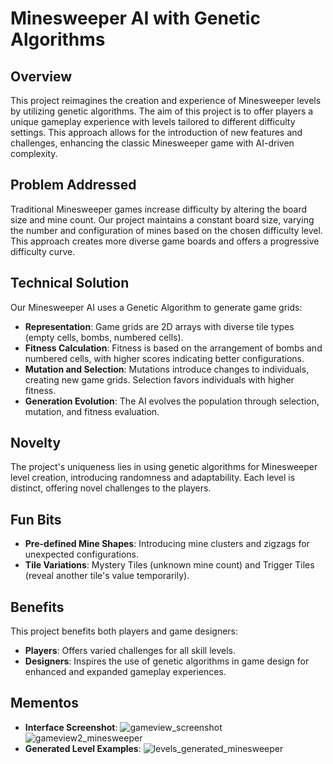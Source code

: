 # Minesweeper AI with Genetic Algorithms

## Overview
This project reimagines the creation and experience of Minesweeper levels by utilizing genetic algorithms. The aim of this project is to offer players a unique gameplay experience with levels tailored to different difficulty settings. This approach allows for the introduction of new features and challenges, enhancing the classic Minesweeper game with AI-driven complexity.

## Problem Addressed
Traditional Minesweeper games increase difficulty by altering the board size and mine count. Our project maintains a constant board size, varying the number and configuration of mines based on the chosen difficulty level. This approach creates more diverse game boards and offers a progressive difficulty curve.

## Technical Solution
Our Minesweeper AI uses a Genetic Algorithm to generate game grids:
- **Representation**: Game grids are 2D arrays with diverse tile types (empty cells, bombs, numbered cells).
- **Fitness Calculation**: Fitness is based on the arrangement of bombs and numbered cells, with higher scores indicating better configurations.
- **Mutation and Selection**: Mutations introduce changes to individuals, creating new game grids. Selection favors individuals with higher fitness.
- **Generation Evolution**: The AI evolves the population through selection, mutation, and fitness evaluation.

## Novelty
The project's uniqueness lies in using genetic algorithms for Minesweeper level creation, introducing randomness and adaptability. Each level is distinct, offering novel challenges to the players.

## Fun Bits
- **Pre-defined Mine Shapes**: Introducing mine clusters and zigzags for unexpected configurations.
- **Tile Variations**: Mystery Tiles (unknown mine count) and Trigger Tiles (reveal another tile's value temporarily).

## Benefits
This project benefits both players and game designers:
- **Players**: Offers varied challenges for all skill levels.
- **Designers**: Inspires the use of genetic algorithms in game design for enhanced and expanded gameplay experiences.

## Mementos
- **Interface Screenshot**:
![gameview_screenshot](https://github.com/juhayash/MinesweeperAI/assets/140232266/159c6d4d-2c93-4a0b-b060-24d618ee86c2)
![gameview2_minesweeper](https://github.com/juhayash/MinesweeperAI/assets/140232266/c73b86ad-ab40-4d4f-bcb8-f0fabe41ade3)
- **Generated Level Examples**:
![levels_generated_minesweeper](https://github.com/juhayash/MinesweeperAI/assets/140232266/c8f5135c-3a16-49ae-b083-62dc18ef5e61)


